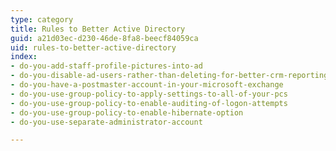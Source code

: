 ```yaml
---
type: category
title: Rules to Better Active Directory
guid: a21d03ec-d230-46de-8fa8-beecf84059ca
uid: rules-to-better-active-directory
index:
- do-you-add-staff-profile-pictures-into-ad
- do-you-disable-ad-users-rather-than-deleting-for-better-crm-reporting
- do-you-have-a-postmaster-account-in-your-microsoft-exchange
- do-you-use-group-policy-to-apply-settings-to-all-of-your-pcs
- do-you-use-group-policy-to-enable-auditing-of-logon-attempts
- do-you-use-group-policy-to-enable-hibernate-option
- do-you-use-separate-administrator-account

---
```



